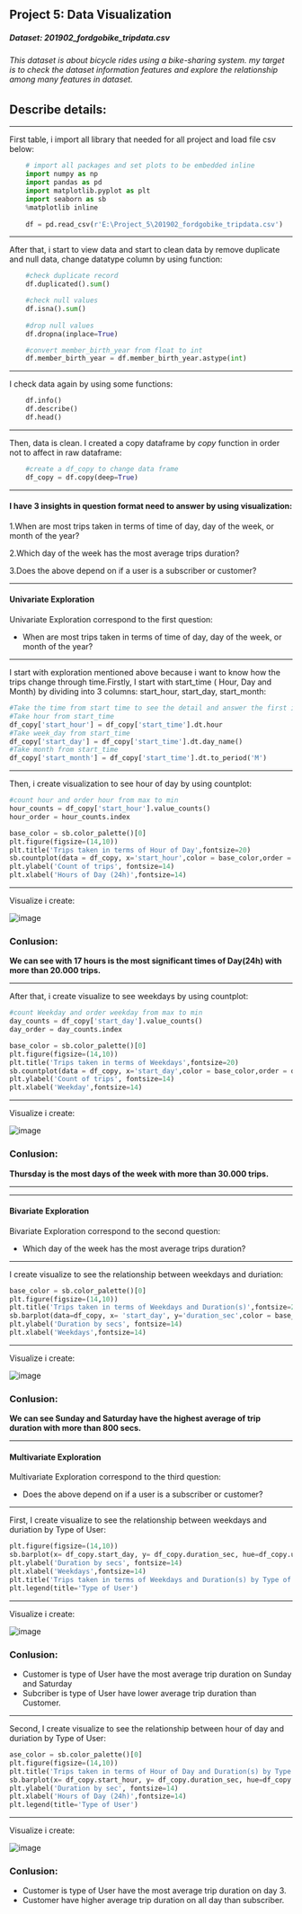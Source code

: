 ## Project 5: Data Visualization
##### Dataset: 201902_fordgobike_tripdata.csv
###### This dataset is about bicycle rides using a bike-sharing system. my target is to check the dataset information features and explore the relationship among many features in dataset.


## Describe details:
---
First table, i import all library that needed for all project and load file csv below:


``` python
    # import all packages and set plots to be embedded inline
    import numpy as np
    import pandas as pd
    import matplotlib.pyplot as plt
    import seaborn as sb
    %matplotlib inline
    
    df = pd.read_csv(r'E:\Project_5\201902_fordgobike_tripdata.csv')
```
---
After that, i start to view data and start to clean data by remove duplicate and null data, change datatype column by using function:
```python
    #check duplicate record
    df.duplicated().sum()

    #check null values
    df.isna().sum()
    
    #drop null values
    df.dropna(inplace=True)

    #convert member_birth_year from float to int
    df.member_birth_year = df.member_birth_year.astype(int)
```
---
I check data again by using some functions: 
```python
    df.info()
    df.describe()
    df.head()
```
---
Then, data is clean. I created a copy dataframe by *copy* function in order not to affect in raw dataframe:

``` python
    #create a df_copy to change data frame
    df_copy = df.copy(deep=True)
```
---
#### I have 3 insights in question format need to answer by using visualization:
1.When are most trips taken in terms of time of day, day of the week, or month of the year?

2.Which day of the week has the most average trips duration?

3.Does the above depend on if a user is a subscriber or customer?


---
#### Univariate Exploration
Univariate Exploration correspond to the first question: 

- When are most trips taken in terms of time of day, day of the week, or month of the year?
---
I start with exploration mentioned above because i want to know how the trips change through time.Firstly, I start with start_time ( Hour, Day and Month) by dividing into 3 columns: start_hour, start_day, start_month:

``` python
#Take the time from start time to see the detail and answer the first insight question
#Take hour from start_time
df_copy['start_hour'] = df_copy['start_time'].dt.hour
#Take week_day from start_time
df_copy['start_day'] = df_copy['start_time'].dt.day_name()
#Take month from start_time
df_copy['start_month'] = df_copy['start_time'].dt.to_period('M')

```
---
Then, i create visualization to see hour of day by using countplot:

```python
#count hour and order hour from max to min
hour_counts = df_copy['start_hour'].value_counts()
hour_order = hour_counts.index

base_color = sb.color_palette()[0]
plt.figure(figsize=(14,10))
plt.title('Trips taken in terms of Hour of Day',fontsize=20)
sb.countplot(data = df_copy, x='start_hour',color = base_color,order = hour_order)
plt.ylabel('Count of trips', fontsize=14)
plt.xlabel('Hours of Day (24h)',fontsize=14)

```
---
Visualize i create:


![image](https://user-images.githubusercontent.com/68053596/135077711-a7e09b2c-a019-4bea-904e-ae430ca62b3e.png)

### Conlusion:

**We can see with 17 hours is the most significant times of Day(24h) with more than 20.000 trips.**

---
After that, i create visualize to see weekdays by using countplot:

```python
#count Weekday and order weekday from max to min
day_counts = df_copy['start_day'].value_counts()
day_order = day_counts.index

base_color = sb.color_palette()[0]
plt.figure(figsize=(14,10))
plt.title('Trips taken in terms of Weekdays',fontsize=20)
sb.countplot(data = df_copy, x='start_day',color = base_color,order = day_order)
plt.ylabel('Count of trips', fontsize=14)
plt.xlabel('Weekday',fontsize=14)
```
---
Visualize i create:


![image](https://user-images.githubusercontent.com/68053596/135077757-3614377c-0e6c-40f4-a589-a2e98949ef43.png)


### Conlusion:

**Thursday is the most days of the week with more than 30.000 trips.**

---
---
#### Bivariate Exploration
Bivariate Exploration correspond to the second question: 

- Which day of the week has the most average trips duration?
---
I create visualize to see the relationship between weekdays and duriation:

``` python
base_color = sb.color_palette()[0]
plt.figure(figsize=(14,10))
plt.title('Trips taken in terms of Weekdays and Duration(s)',fontsize=20)
sb.barplot(data=df_copy, x= 'start_day', y='duration_sec',color = base_color);
plt.ylabel('Duration by secs', fontsize=14)
plt.xlabel('Weekdays',fontsize=14)
```
---
Visualize i create:


![image](https://user-images.githubusercontent.com/68053596/135077781-cf558ea5-7af1-41e2-95a6-122ecbdb38e3.png)


### Conlusion:

**We can see Sunday and Saturday have the highest average of trip duration with more than 800 secs.**

---
#### Multivariate Exploration
Multivariate Exploration correspond to the third question: 

- Does the above depend on if a user is a subscriber or customer?

---
First, I create visualize to see the relationship between weekdays and duriation by Type of User:
```python
plt.figure(figsize=(14,10))
sb.barplot(x= df_copy.start_day, y= df_copy.duration_sec, hue=df_copy.user_type)
plt.ylabel('Duration by secs', fontsize=14)
plt.xlabel('Weekdays',fontsize=14)
plt.title('Trips taken in terms of Weekdays and Duration(s) by Type of User',fontsize=20)
plt.legend(title='Type of User')
```
---
Visualize i create:

![image](https://user-images.githubusercontent.com/68053596/135077806-7b0140d6-2042-4d61-ba2d-ac20e97f0218.png)


### Conlusion:
-  Customer is type of User have the most average trip duration on Sunday and Saturday
- Subcriber is type of User have lower average trip duration than Customer.

---
Second, I create visualize to see the relationship between hour of day and duriation by Type of User:

```python
ase_color = sb.color_palette()[0]
plt.figure(figsize=(14,10))
plt.title('Trips taken in terms of Hour of Day and Duration(s) by Type of User',fontsize=20)
sb.barplot(x= df_copy.start_hour, y= df_copy.duration_sec, hue=df_copy.user_typeConclusion)
plt.ylabel('Duration by sec', fontsize=14)
plt.xlabel('Hours of Day (24h)',fontsize=14)
plt.legend(title='Type of User')
```
---
Visualize i create:

![image](https://user-images.githubusercontent.com/68053596/135077842-8f98079f-f97e-4435-8bc6-9356e906ac01.png)

### Conlusion:
- Customer is type of User have the most average trip duration on day 3.
- Customer have higher average trip duration on all day than subscriber.


